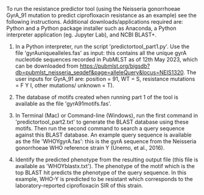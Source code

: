 To run the resistance predictor tool (using the Neisseria gonorrhoeae GyrA_91 mutation to predict ciprofloxacin resistance as an example) see the following instructions. Additional downloads/applications required are: Python and a Python package installer such as Anaconda, a Python interpreter application (eg. Jupyter Lab), and NCBI BLAST+. 


1. In a Python interpreter, run the script 'predictortool_part1.py'. Use the file 'gyrAuniquealleles.fas' as input: this contains all the unique gyrA nucleotide sequences recorded in PubMLST as of 12th May 2023, which can be downloaded from https://pubmlst.org/bigsdb?db=pubmlst_neisseria_seqdef&page=alleleQuery&locus=NEIS1320. The user inputs for GyrA_91 are: position = 91, WT = S, resistance mutations = F Y I, other mutations/ unknown = T).

2. The database of motifs created when running part 1 of the tool is available as the file 'gyrA91motifs.fas'.

3. In Terminal (Mac) or Command-line (Windows), run the first command in 'predictortool_part2.txt' to generate the BLAST database using these motifs. Then run the second command to search a query sequence against this BLAST database. An example query sequence is available as the file 'WHOYgyrA.fas': this is the gyrA sequence from the Neisseria gonorrhoeae WHO reference strain Y (Unemo, et al., 2016). 

4. Identify the predicted phenotype from the resulting output file (this file is available as 'WHOYblastx.txt'). The phenotype of the motif which is the top BLAST hit predicts the phenotype of the query sequence. In this example, WHO-Y is predicted to be resistant which corresponds to the laboratory-reported ciprofloxacin SIR of this strain.  
